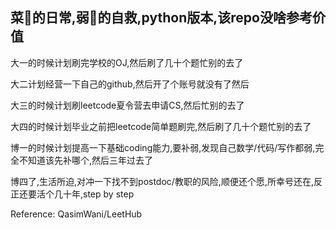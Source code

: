 ## 菜🐶的日常,弱🐔的自救,python版本,该repo没啥参考价值
<p>大一的时候计划刷完学校的OJ,然后刷了几十个题忙别的去了</p>
<p>大二计划经营一下自己的github,然后开了个账号就没有了然后</p>
<p>大三的时候计划刷leetcode夏令营去申请CS,然后忙别的去了</p>
<p>大四的时候计划毕业之前把leetcode简单题刷完,然后刷了几十个题忙别的去了</p>
<p>博一的时候计划提高一下基础coding能力,要补弱,发现自己数学/代码/写作都弱,完全不知道该先补哪个,然后三年过去了</p>
<p>博四了,生活所迫,对冲一下找不到postdoc/教职的风险,顺便还个愿,所幸号还在,反正还要活个几十年,step by step</p>

Reference: QasimWani/LeetHub
